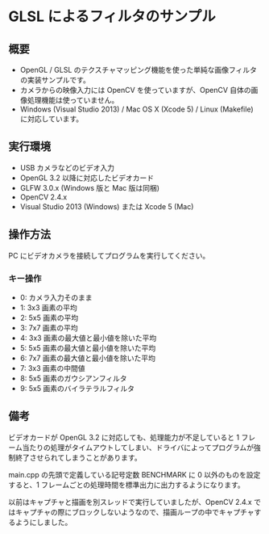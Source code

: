 ﻿GLSL によるフィルタのサンプル
========================

## 概要

* OpenGL / GLSL のテクスチャマッピング機能を使った単純な画像フィルタの実装サンプルです。
* カメラからの映像入力には OpenCV を使っていますが、OpenCV 自体の画像処理機能は使っていません。
* Windows (Visual Studio 2013) / Mac OS X (Xcode 5) / Linux (Makefile) に対応しています。

## 実行環境

* USB カメラなどのビデオ入力
* OpenGL 3.2 以降に対応したビデオカード
* GLFW 3.0.x (Windows 版と Mac 版は同梱)
* OpenCV 2.4.x
* Visual Studio 2013 (Windows) または Xcode 5 (Mac)

## 操作方法

 PC にビデオカメラを接続してプログラムを実行してください。

### キー操作

* 0: カメラ入力そのまま
* 1: 3x3 画素の平均
* 2: 5x5 画素の平均
* 3: 7x7 画素の平均
* 4: 3x3 画素の最大値と最小値を除いた平均
* 5: 5x5 画素の最大値と最小値を除いた平均
* 6: 7x7 画素の最大値と最小値を除いた平均
* 7: 3x3 画素の中間値
* 8: 5x5 画素のガウシアンフィルタ
* 9: 5x5 画素のバイラテラルフィルタ

## 備考

ビデオカードが OpenGL 3.2 に対応しても、処理能力が不足していると 1 フレーム当たりの処理がタイムアウトしてしまい、ドライバによってプログラムが強制終了させられてしまうことがあります。

main.cpp の先頭で定義している記号定数 BENCHMARK に 0 以外のものを設定すると、1 フレームごとの処理時間を標準出力に出力するようになります。

以前はキャプチャと描画を別スレッドで実行していましたが、OpenCV 2.4.x ではキャプチャの際にブロックしないようなので、描画ループの中でキャプチャするようにしました。
